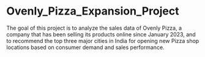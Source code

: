# Ovenly_Pizza_Expansion_Project
The goal of this project is to analyze the sales data of Ovenly Pizza, a company that has been selling its products online since January 2023, and to recommend the top three major cities in India for opening new Pizza shop locations based on consumer demand and sales performance.
